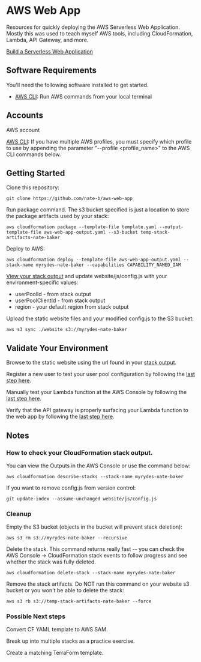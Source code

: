 AWS Web App
======

Resources for quickly deploying the AWS Serverless Web Application.  Mostly this was used to teach myself AWS tools, including CloudFormation, Lambda, API Gateway, and more.

[Build a Serverless Web Application](https://aws.amazon.com/getting-started/projects/build-serverless-web-app-lambda-apigateway-s3-dynamodb-cognito/)

## Software Requirements

You'll need the following software installed to get started.

  * [AWS CLI](https://docs.aws.amazon.com/cli/latest/userguide/installing.html): Run AWS commands from your local terminal

## Accounts

AWS account

[AWS CLI](https://docs.aws.amazon.com/cli/latest/userguide/cli-multiple-profiles.html): If you have multiple AWS profiles, you must specify which profile to use by appending the parameter "--profile <profile_name>" to the AWS CLI commands below.

## Getting Started

Clone this repository:
```
git clone https://github.com/nate-b/aws-web-app
```

Run package command.  The s3 bucket specified is just a location to store the package artifacts used by your stack:
```
aws cloudformation package --template-file template.yaml --output-template-file aws-web-app-output.yaml --s3-bucket temp-stack-artifacts-nate-baker
```

Deploy to AWS:
```
aws cloudformation deploy --template-file aws-web-app-output.yaml --stack-name myrydes-nate-baker --capabilities CAPABILITY_NAMED_IAM
```

[View your stack output](#stack-output) and update website/js/config.js with your environment-specific values:
  * userPoolId - from stack output
  * userPoolClientId - from stack output
  * region - your default region from stack output


Upload the static website files and your modified config.js to the S3 bucket:
```
aws s3 sync ./website s3://myrydes-nate-baker
```

## Validate Your Environment

Browse to the static website using the url found in your [stack output](#stack-output).

Register a new user to test your user pool configuration by following the [last step here](https://aws.amazon.com/getting-started/projects/build-serverless-web-app-lambda-apigateway-s3-dynamodb-cognito/module-2/).

Manually test your Lambda function at the AWS Console by following the [last step here](https://aws.amazon.com/getting-started/projects/build-serverless-web-app-lambda-apigateway-s3-dynamodb-cognito/module-3/).

Verify that the API gateway is properly surfacing your Lambda function to the web app by following the [last step here](https://aws.amazon.com/getting-started/projects/build-serverless-web-app-lambda-apigateway-s3-dynamodb-cognito/module-4/).

## Notes

### <a id="stack-output"></a>How to check your CloudFormation stack output.
You can view the Outputs in the AWS Console or use the command below:
```
aws cloudformation describe-stacks --stack-name myrydes-nate-baker
```

If you want to remove config.js from version control:
```
git update-index --assume-unchanged website/js/config.js
```

### Cleanup

Empty the S3 bucket (objects in the bucket will prevent stack deletion):
```
aws s3 rm s3://myrydes-nate-baker --recursive
```

Delete the stack.  This command returns really fast -- you can check the AWS Console -> CloudFormation stack events to follow progress and see whether the stack was fully deleted.
```
aws cloudformation delete-stack --stack-name myrydes-nate-baker
```

Remove the stack artifacts.  Do NOT run this command on your website s3 bucket or you won't be able to delete the stack:
```
aws s3 rb s3://temp-stack-artifacts-nate-baker --force
```
### Possible Next steps

Convert CF YAML template to AWS SAM.

Break up into multiple stacks as a practice exercise.

Create a matching TerraForm template.